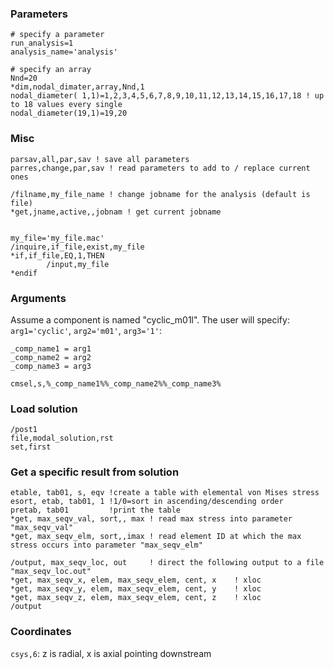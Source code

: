 ### Parameters
```
# specify a parameter
run_analysis=1 
analysis_name='analysis'

# specify an array
Nnd=20 
*dim,nodal_dimater,array,Nnd,1
nodal_diameter( 1,1)=1,2,3,4,5,6,7,8,9,10,11,12,13,14,15,16,17,18 ! up to 18 values every single
nodal_diameter(19,1)=19,20

```

### Misc
```
parsav,all,par,sav ! save all parameters
parres,change,par,sav ! read parameters to add to / replace current ones

/filname,my_file_name ! change jobname for the analysis (default is file)
*get,jname,active,,jobnam ! get current jobname


my_file='my_file.mac'
/inquire,if_file,exist,my_file
*if,if_file,EQ,1,THEN
        /input,my_file
*endif

```


### Arguments
Assume a component is named "cyclic_m01l". The user will specify: `arg1='cyclic'`, `arg2='m01'`, `arg3='1'`:

```
_comp_name1 = arg1
_comp_name2 = arg2
_comp_name3 = arg3

cmsel,s,%_comp_name1%%_comp_name2%%_comp_name3%

```

### Load solution
```
/post1
file,modal_solution,rst
set,first
```


### Get a specific result from solution
```
etable, tab01, s, eqv !create a table with elemental von Mises stress
esort, etab, tab01, 1 !1/0=sort in ascending/descending order
pretab, tab01         !print the table
*get, max_seqv_val, sort,, max ! read max stress into parameter "max_seqv_val"
*get, max_seqv_elm, sort,,imax ! read element ID at which the max stress occurs into parameter "max_seqv_elm"

/output, max_seqv_loc, out     ! direct the following output to a file "max_seqv_loc.out"
*get, max_seqv_x, elem, max_seqv_elem, cent, x    ! xloc
*get, max_seqv_y, elem, max_seqv_elem, cent, y    ! xloc
*get, max_seqv_z, elem, max_seqv_elem, cent, z    ! xloc
/output
```


### Coordinates
`csys,6`: z is radial, x is axial pointing downstream
